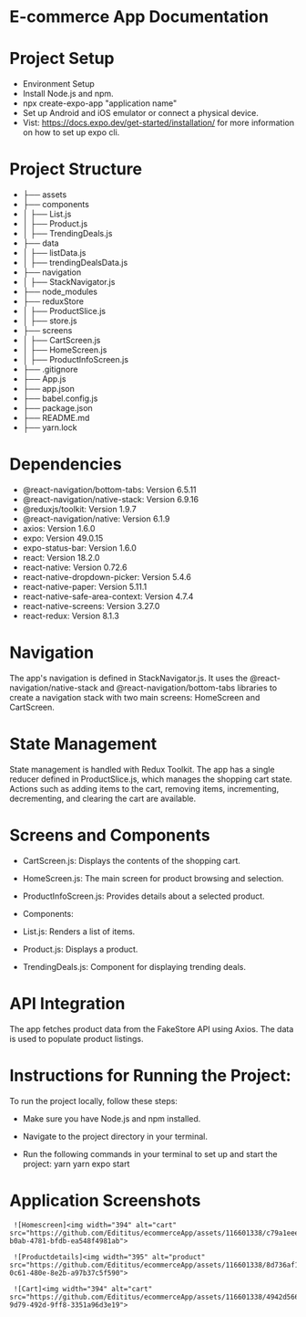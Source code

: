 # E-commerce App Documentation

# Project Setup

 * Environment Setup
* Install Node.js and npm.
* npx create-expo-app "application name"
* Set up Android and iOS emulator or connect a physical device.
* Vist: https://docs.expo.dev/get-started/installation/ for more information on how to set up expo cli.

# Project Structure

* ├── assets
* ├── components
* │   ├── List.js
* │   ├── Product.js
* │   ├── TrendingDeals.js
* ├── data
* │   ├── listData.js
* │   ├── trendingDealsData.js
* ├── navigation
* │   ├── StackNavigator.js
* ├── node_modules
* ├── reduxStore
* │   ├── ProductSlice.js
* │   ├── store.js
* ├── screens
* │   ├── CartScreen.js
* │   ├── HomeScreen.js
* │   ├── ProductInfoScreen.js
* ├── .gitignore
* ├── App.js
* ├── app.json
* ├── babel.config.js
* ├── package.json
* ├── README.md
* ├── yarn.lock


# Dependencies
* @react-navigation/bottom-tabs: Version 6.5.11
* @react-navigation/native-stack: Version 6.9.16
* @reduxjs/toolkit: Version 1.9.7
* @react-navigation/native: Version 6.1.9
* axios: Version 1.6.0
* expo: Version 49.0.15
* expo-status-bar: Version 1.6.0
* react: Version 18.2.0
* react-native: Version 0.72.6
* react-native-dropdown-picker: Version 5.4.6
* react-native-paper: Version 5.11.1
* react-native-safe-area-context: Version 4.7.4
* react-native-screens: Version 3.27.0
* react-redux: Version 8.1.3

# Navigation
The app's navigation is defined in StackNavigator.js. It uses the @react-navigation/native-stack and @react-navigation/bottom-tabs libraries to create a navigation stack with two main screens: HomeScreen and CartScreen.

# State Management
State management is handled with Redux Toolkit. The app has a single reducer defined in ProductSlice.js, which manages the shopping cart state. Actions such as adding items to the cart, removing items, incrementing, decrementing, and clearing the cart are available.

# Screens and Components

* CartScreen.js: Displays the contents of the shopping cart.
* HomeScreen.js: The main screen for product browsing and selection.
* ProductInfoScreen.js: Provides details about a selected product.

* Components:

* List.js: Renders a list of items.
* Product.js: Displays a product.
* TrendingDeals.js: Component for displaying trending deals.

# API Integration
The app fetches product data from the FakeStore API using Axios. The data is used to populate product listings.

# Instructions for Running the Project:

To run the project locally, follow these steps:

* Make sure you have Node.js and npm installed.

* Navigate to the project directory in your terminal.

* Run the following commands in your terminal to set up and start the project:
     yarn 
     yarn expo start

# Application Screenshots

     ![Homescreen]<img width="394" alt="cart" src="https://github.com/Edititus/ecommerceApp/assets/116601338/c79a1eee-b0ab-4781-bfdb-ea548f4981ab">

     ![Productdetails]<img width="395" alt="product" src="https://github.com/Edititus/ecommerceApp/assets/116601338/8d736af1-0c61-480e-8e2b-a97b37c5f590">

     ![Cart]<img width="394" alt="cart" src="https://github.com/Edititus/ecommerceApp/assets/116601338/4942d566-9d79-492d-9ff8-3351a96d3e19">
